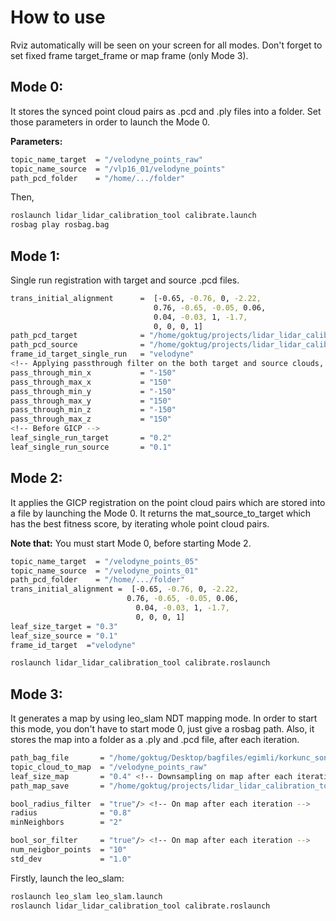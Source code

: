 # How to use
Rviz automatically will be seen on your screen for all modes. Don't forget to set fixed frame target_frame or map frame (only Mode 3).
## Mode 0:
It stores the synced point cloud pairs as .pcd and .ply files into a folder. Set those parameters in order to launch the Mode 0.


**Parameters:**

```bash
topic_name_target  = "/velodyne_points_raw"
topic_name_source  = "/vlp16_01/velodyne_points"
path_pcd_folder    = "/home/.../folder"
```
Then,

```bash
roslaunch lidar_lidar_calibration_tool calibrate.launch
rosbag play rosbag.bag
```
## Mode 1:
Single run registration with target and source .pcd files.

```bash
trans_initial_alignment      =  [-0.65, -0.76, 0, -2.22,
                                0.76, -0.65, -0.05, 0.06,
                                0.04, -0.03, 1, -1.7,
                                0, 0, 0, 1]
path_pcd_target              = "/home/goktug/projects/lidar_lidar_calibration_tool/src/maps/3_map_target.pcd"
path_pcd_source              = "/home/goktug/projects/lidar_lidar_calibration_tool/src/maps/3_map_source.pcd"
frame_id_target_single_run   = "velodyne"
<!-- Applying passthrough filter on the both target and source clouds, before GICP, after initial aligment-->
pass_through_min_x           = "-150"
pass_through_max_x           = "150"
pass_through_min_y           = "-150"
pass_through_max_y           = "150"
pass_through_min_z           = "-150"
pass_through_max_z           = "150"
<!-- Before GICP -->
leaf_single_run_target       = "0.2"
leaf_single_run_source       = "0.1"                
```




## Mode 2:
It applies the GICP registration on the point cloud pairs which are stored into a file by launching the Mode 0. It returns the mat_source_to_target which has the best fitness score, by iterating whole point cloud pairs.

**Note that:** You must start Mode 0, before starting Mode 2.

```bash
topic_name_target  = "/velodyne_points_05"
topic_name_source  = "/velodyne_points_01"
path_pcd_folder    = "/home/.../folder"
trans_initial_alignment =  [-0.65, -0.76, 0, -2.22,
                          0.76, -0.65, -0.05, 0.06,
                            0.04, -0.03, 1, -1.7,
                            0, 0, 0, 1]
leaf_size_target = "0.3"
leaf_size_source = "0.1"
frame_id_target  ="velodyne"
```
```bash
roslaunch lidar_lidar_calibration_tool calibrate.roslaunch
```
## Mode 3:
It generates a map by using leo_slam NDT mapping mode. In order to start this mode, you don't have to start mode 0, just give a rosbag path. Also, it stores the map into a folder as a .ply and .pcd file, after each iteration.
```bash
path_bag_file       = "/home/goktug/Desktop/bagfiles/egimli/korkunc_sonsuz_egim.bag"
topic_cloud_to_map  = "/velodyne_points_raw"
leaf_size_map       = "0.4" <!-- Downsampling on map after each iteration -->
path_map_save       = "/home/goktug/projects/lidar_lidar_calibration_tool/src/maps"

bool_radius_filter  = "true"/> <!-- On map after each iteration -->
radius              = "0.8"
minNeighbors        = "2"

bool_sor_filter     = "true"/> <!-- On map after each iteration -->
num_neigbor_points  = "10"
std_dev             = "1.0"
```
Firstly, launch the leo_slam:
```bash
roslaunch leo_slam leo_slam.launch
roslaunch lidar_lidar_calibration_tool calibrate.roslaunch
```

